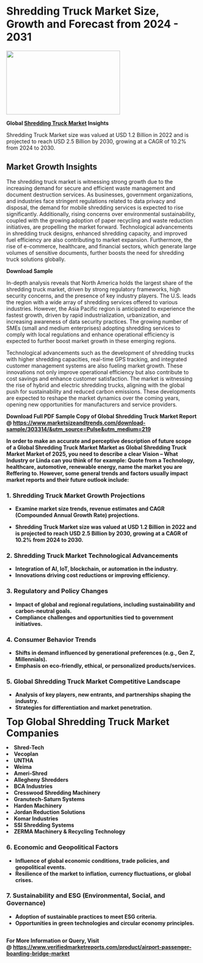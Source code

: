 <H1>Shredding Truck Market Size, Growth and Forecast from 2024 - 2031</H1><img class="aligncenter size-medium wp-image-584254" src="https://thirdeyenews.in/wp-content/uploads/2024/09/Global-Market-Research-300x168.jpeg" alt="" width="300" height="168" /><p><strong>Global&nbsp;<a href="https://www.marketsizeandtrends.com/download-sample/303314/&amp;utm_source=Pulse&amp;utm_medium=219">Shredding Truck Market</a> Insights</strong></p><p>Shredding Truck Market size was valued at USD 1.2 Billion in 2022 and is projected to reach USD 2.5 Billion by 2030, growing at a CAGR of 10.2% from 2024 to 2030.</p><p><h2>Market Growth Insights</h2> <p>The shredding truck market is witnessing strong growth due to the increasing demand for secure and efficient waste management and document destruction services. As businesses, government organizations, and industries face stringent regulations related to data privacy and disposal, the demand for mobile shredding services is expected to rise significantly. Additionally, rising concerns over environmental sustainability, coupled with the growing adoption of paper recycling and waste reduction initiatives, are propelling the market forward. Technological advancements in shredding truck designs, enhanced shredding capacity, and improved fuel efficiency are also contributing to market expansion. Furthermore, the rise of e-commerce, healthcare, and financial sectors, which generate large volumes of sensitive documents, further boosts the need for shredding truck solutions globally.</p> <p><strong>Download Sample</strong></p> <p>In-depth analysis reveals that North America holds the largest share of the shredding truck market, driven by strong regulatory frameworks, high security concerns, and the presence of key industry players. The U.S. leads the region with a wide array of shredding services offered to various industries. However, the Asia Pacific region is anticipated to experience the fastest growth, driven by rapid industrialization, urbanization, and increasing awareness of data security practices. The growing number of SMEs (small and medium enterprises) adopting shredding services to comply with local regulations and enhance operational efficiency is expected to further boost market growth in these emerging regions.</p> <p>Technological advancements such as the development of shredding trucks with higher shredding capacities, real-time GPS tracking, and integrated customer management systems are also fueling market growth. These innovations not only improve operational efficiency but also contribute to cost savings and enhance customer satisfaction. The market is witnessing the rise of hybrid and electric shredding trucks, aligning with the global push for sustainability and reduced carbon emissions. These developments are expected to reshape the market dynamics over the coming years, opening new opportunities for manufacturers and service providers.</p> <p><strong></p><p><span class=""><strong>Download Full PDF Sample Copy of Global Shredding Truck Market Report</strong> @ <a href="https://www.marketsizeandtrends.com/download-sample/303314/&amp;utm_source=Pulse&amp;utm_medium=219" target="_blank">https://www.marketsizeandtrends.com/download-sample/303314/&amp;utm_source=Pulse&amp;utm_medium=219</a></span></p><p>In order to make an accurate and perceptive description of future scope of a Global&nbsp;Shredding Truck Market Market as Global&nbsp;Shredding Truck Market Market of 2025, you need to describe a clear Vision &ndash; What Industry or Linda can you think of for example: Quote from a Technology, healthcare, automotive, renewable energy, name the market you are Reffering to. However, some general trends and factors usually impact market reports and their future outlook include:</p><h3>1.&nbsp;<strong>Shredding Truck Market Growth Projections</strong></h3><ul><li>Examine market size trends, revenue estimates and CAGR (Compounded Annual Growth Rate) projections.</li><li><p>Shredding Truck Market size was valued at USD 1.2 Billion in 2022 and is projected to reach USD 2.5 Billion by 2030, growing at a CAGR of 10.2% from 2024 to 2030.</p></li></ul><h3>2.&nbsp;<strong>Shredding Truck Market Technological Advancements</strong></h3><ul><li>Integration of AI, IoT, blockchain, or automation in the industry.</li><li>Innovations driving cost reductions or improving efficiency.</li></ul><h3>3.&nbsp;<strong>Regulatory and Policy Changes</strong></h3><ul><li>Impact of global and regional regulations, including sustainability and carbon-neutral goals.</li><li>Compliance challenges and opportunities tied to government initiatives.</li></ul><h3>4.&nbsp;<strong>Consumer Behavior Trends</strong></h3><ul><li>Shifts in demand influenced by generational preferences (e.g., Gen Z, Millennials).</li><li>Emphasis on eco-friendly, ethical, or personalized products/services.</li></ul><h3>5.&nbsp;<strong>Global Shredding Truck Market Competitive Landscape</strong></h3><ul><li>Analysis of key players, new entrants, and partnerships shaping the industry.</li><li>Strategies for differentiation and market penetration.</li></ul><p data-pm-slice="1 1 []"><span style="color: inherit; font-family: inherit; font-size: 25px;">Top Global Shredding Truck Market Companies</span></p><div class="" data-test-id=""><p><li>Shred-Tech</li><li> Vecoplan</li><li> UNTHA</li><li> Weima</li><li> Ameri-Shred</li><li> Allegheny Shredders</li><li> BCA Industries</li><li> Cresswood Shredding Machinery</li><li> Granutech-Saturn Systems</li><li> Harden Machinery</li><li> Jordan Reduction Solutions</li><li> Komar Industries</li><li> SSI Shredding Systems</li><li> ZERMA Machinery & Recycling Technology</li></p></div><h3>6.&nbsp;<strong>Economic and Geopolitical Factors</strong></h3><ul><li>Influence of global economic conditions, trade policies, and geopolitical events.</li><li>Resilience of the market to inflation, currency fluctuations, or global crises.</li></ul><h3>7.&nbsp;<strong>Sustainability and ESG (Environmental, Social, and Governance)</strong></h3><ul><li>Adoption of sustainable practices to meet ESG criteria.</li><li>Opportunities in green technologies and circular economy principles.</li></ul><h2><strong style="font-size: 14px;">For More Information or Query, Visit @&nbsp;</strong><a style="background-color: #ffffff; font-size: 14px;" href="https://www.marketsizeandtrends.com/report/shredding-truck-market/" target="_blank">https://www.verifiedmarketreports.com/product/airport-passenger-boarding-bridge-market</a></h2>
